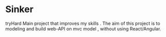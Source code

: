 # Sinker
tryHard
Main project that improves my skills . 
The aim of this project is to modeling and build web-API on mvc model , without using React/Angular.
